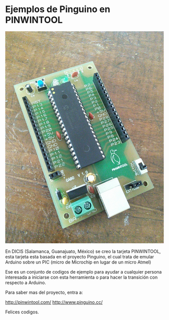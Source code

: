 # Ejemplos de Pinguino en PINWINTOOL
![Tarjeta PINWINTOOL](/pinwintool.jpg?raw=true "PINWINTOOL")

En DICIS (Salamanca, Guanajuato, México)  se creo la tarjeta PINWINTOOL, esta tarjeta esta basada en el proyecto Pinguino, el cual trata de emular Arduino sobre un PIC (micro de Microchip en lugar de un micro Atmel)

Ese es un conjunto de codigos de ejemplo para ayudar a cualquier persona interesada a iniciarse con esta herramienta o para hacer la transición con respecto a Arduino.

Para saber mas del proyecto, entra a:

http://pinwintool.com/
http://www.pinguino.cc/

Felices codigos.
